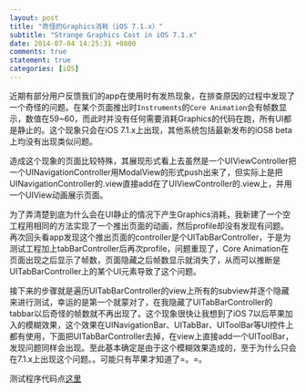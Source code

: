 ```yaml
---
layout: post
title: "奇怪的Graphics消耗（iOS 7.1.x）"
subtitle: "Strange Graphics Cost in iOS 7.1.x"
date: 2014-07-04 14:25:31 +0800
comments: true
statement: true
categories: [iOS]
---
```


近期有部分用户反馈我们的app在使用时有发热现象，在排查原因的过程中发现了一个奇怪的问题。在某个页面推出时`Instruments`的`Core Animation`会有帧数显示，数值在59~60，而此时并没有任何需要消耗Graphics的代码在跑，所有UI都是静止的。这个现象只会在iOS 7.1.x上出现，其他系统包括最新发布的iOS8 beta上均没有出现类似问题。

造成这个现象的页面比较特殊，其展现形式看上去虽然是一个UIViewController把一个UINavigationController用ModalView的形式push出来了，但实际上是把UINavigationController的.view直接add在了UIViewController的.view上，并用一个UIView动画展示页面。

为了弄清楚到底为什么会在UI静止的情况下产生Graphics消耗，我新建了一个空工程用相同的方法实现了一个推出页面的动画，然后profile却没有发现有问题。再次回头看app发现这个推出页面的controller是个UITabBarController，于是为测试工程加上tabBarController后再次profile，问题重现了，Core Animation在页面出现之后显示了帧数，页面隐藏之后帧数显示就消失了，从而可以推断是UITabBarController上的某个UI元素导致了这个问题。

接下来的步骤就是遍历UITabBarController的view上所有的subview并逐个隐藏来进行测试，幸运的是第一个就蒙对了，在我隐藏了UITabBarController的tabbar以后奇怪的帧数就不再出现了。这个现象很快让我想到了iOS 7以后苹果加入的模糊效果，这个效果在UINavigationBar、UITabBar、UIToolBar等UI控件上都有使用，下面把UITabBarController去掉，在view上直接add一个UIToolBar，发现问题同样会出现。至此基本确定是由于这个模糊效果造成的，至于为什么只会在7.1.x上出现这个问题。。可能只有苹果才知道了=。=。

测试程序代码点[这里](https://github.com/msching/TestGPU)
